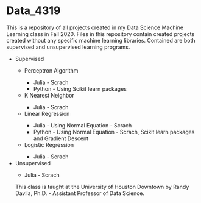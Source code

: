 # Data_4319

This is a repository of all projects created in my Data Science Machine Learning class in Fall 2020. Files in this repository contain created projects created without any specific machine learning libraries. Contained are both supervised and unsupervised learning programs. 

<ul>
<li>Supervised</li>
<ul>
<li>Perceptron Algorithm</li>
    <ul> 
        <li> Julia - Scrach </li>
        <li> Python - Using Scikit learn packages </li>
    </ul>
        
  <li>K Nearest Neighbor</li>
    <ul> 
        <li> Julia - Scrach </li>
    </ul>
  <li>Linear Regression</li>
    <ul> 
        <li> Julia  - Using Normal Equation - Scrach </li>
        <li> Python - Using Normal Equation - Scrach, Scikit learn packages and Gradient Descent</li>
    </ul>
  <li>Logistic Regression</li>
    <ul> 
        <li> Julia  - Scrach </li>
    </ul>
</ul>
<li>Unsupervised </li>
    <ul> 
        <li> Julia - Scrach  </li>

</ul>



This class is taught at the University of Houston Downtown by Randy Davila, Ph.D. -  Assistant Professor of Data Science. 
